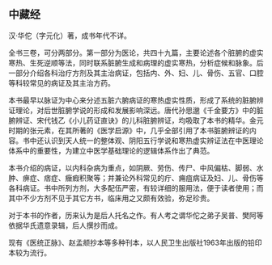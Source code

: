 ## 中藏经

汉·华佗（字元化）著，成书年代不详。

全书三卷，可分两部分。第一部分为医论，共四十九篇，主要论述各个脏腑的虚实寒热、生死逆顺等法，同时联系脏腑生成和病理的虚实寒热，分析症候和脉象。后一部分介绍各科治疗方剂及其主治病证，包括内、外、妇、儿、骨伤、五官、口腔等科较常见的病证及其主治方药。

本书最早以脉证为中心来分述五脏六腑病证的寒热虚实性质，形成了系统的脏腑辨证理论，对后世脏腑学说的形成和发展影响深远。唐代孙思邈《千金要方》中的脏腑辨证、宋代钱乙《小儿药证直诀》的儿科脏腑辨证，均吸取了本书的精华。金元时期的张元素，在其所著的《医学启源》中，几乎全部引用了本书脏腑辨证的内容。书中还认识到天人统一的整体观、阴阳五行学说和寒热虚实辨证法在中医理论体系中的重要性，为建立中医学基础理论的逻辑体系作出了典范。

本书介绍的病证，以内科杂病为重点，如阴厥、劳伤、传尸、中风偏枯、脚弱、水肿、痹症、痞症、癥瘕积聚等；并兼论外科常见的疔、痈疽病证及妇、儿、骨伤等各科病证。书中所列方剂，大多配伍严密，有较详细的服用法，便于读者使用；而其中不少方剂不见于其它方书，临床用之又颇有效验，弥足珍贵。

对于本书的作者，历来认为是后人托名之作。有人考之谓华佗之弟子吴普、樊阿等依据华氏遗意录辑，后人撰抄而成。

现有《医统正脉》、赵孟𫖯抄本等多种刊本，以人民卫生出版社1963年出版的铅印本较为流行。